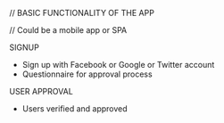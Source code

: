 // BASIC FUNCTIONALITY OF THE APP

// Could be a mobile app or SPA

SIGNUP
- Sign up with Facebook or Google or Twitter account
- Questionnaire for approval process

USER APPROVAL
- Users verified and approved